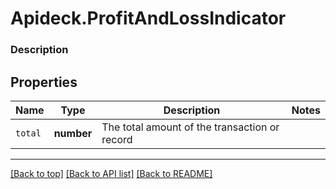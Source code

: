 # Apideck.ProfitAndLossIndicator

### Description

## Properties
Name | Type | Description | Notes
------------ | ------------- | ------------- | -------------
`total` | **number** | The total amount of the transaction or record | 





---

[[Back to top]](#) [[Back to API list]](../../../../README.md#documentation-for-api-endpoints) [[Back to README]](../../../../README.md)


